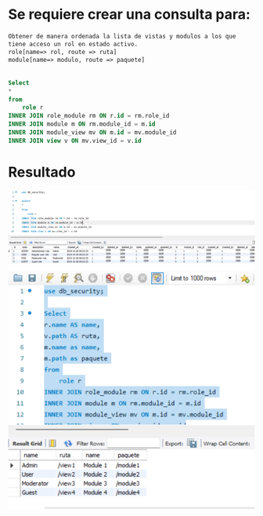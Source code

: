 

# Se requiere crear una consulta para:
    Obtener de manera ordenada la lista de vistas y modulos a los que tiene acceso un rol en estado activo. 
    role[name=> rol, route => ruta]
    module[name=> modulo, route => paquete]

```sql

Select
*
from
	role r
INNER JOIN role_module rm ON r.id = rm.role_id
INNER JOIN module m ON rm.module_id = m.id
INNER JOIN module_view mv ON m.id = mv.module_id
INNER JOIN view v ON mv.view_id = v.id
```

# Resultado


![Consulta sin filtro](img/img1.png)
![Consulta con filtro](img/img2.png)